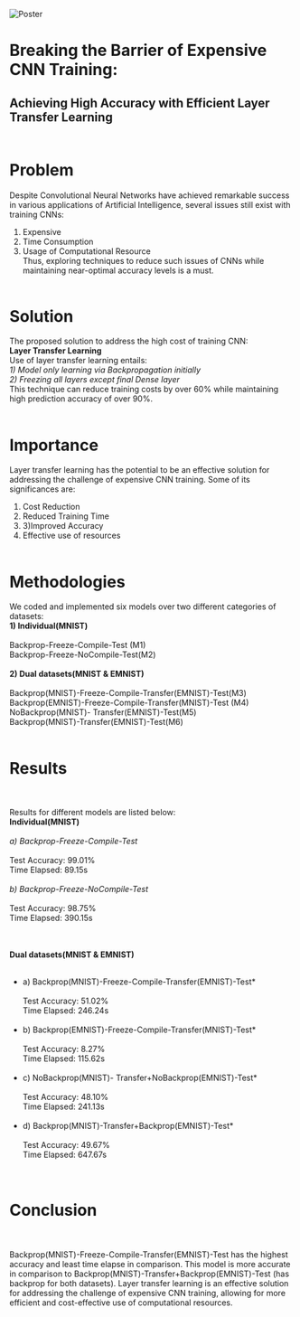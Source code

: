 ![Poster](https://github.com/rishikeshydv/Transfer-Learning/blob/main/Research%20Poster.png)
# Breaking the Barrier of Expensive CNN Training:<br>
## Achieving High Accuracy with Efficient Layer Transfer Learning <br><br>

# **Problem** <br>
Despite Convolutional Neural Networks have achieved remarkable success in various applications of Artificial Intelligence, several issues still exist with training CNNs: <br>
1) Expensive <br>
2) Time Consumption <br>
3) Usage of Computational Resource <br>
Thus, exploring techniques to reduce such issues of CNNs while maintaining near-optimal accuracy levels is a must. <br><br>

# **Solution** <br>
The proposed solution to address the high cost of training CNN: <br>
**Layer Transfer Learning** <br>
Use of layer transfer learning entails:<br>
*1) Model only learning via Backpropagation initially* <br>
*2) Freezing all layers except final Dense layer*<br>
This technique can reduce training costs by over 60% while maintaining high prediction accuracy of over 90%. <br><br>

# **Importance** <br>
Layer transfer learning has the potential to be an effective solution for addressing the challenge of expensive CNN training. Some of its significances are: <br>
1) Cost Reduction <br>
2) Reduced Training Time <br>
3) 3)Improved Accuracy <br>
4) Effective use of resources <br><br>

# **Methodologies** <br>
We coded and implemented six models over two different categories of datasets: <br>
**1) Individual(MNIST)** <br><br>
Backprop-Freeze-Compile-Test (M1)<br>
Backprop-Freeze-NoCompile-Test(M2)<br><br>
**2) Dual datasets(MNIST & EMNIST)**<br><br>
Backprop(MNIST)-Freeze-Compile-Transfer(EMNIST)-Test(M3)<br>
Backprop(EMNIST)-Freeze-Compile-Transfer(MNIST)-Test (M4)<br>
NoBackprop(MNIST)- Transfer(EMNIST)-Test(M5)<br>
Backprop(MNIST)-Transfer(EMNIST)-Test(M6)<br><br>

# **Results** <br><br>
Results for different models are listed below:<br>
**Individual(MNIST)** <br><br>
*a) Backprop-Freeze-Compile-Test* <br><br>
Test Accuracy: 99.01%<br>
Time Elapsed:   89.15s<br><br>
*b) Backprop-Freeze-NoCompile-Test*<br><br>
Test Accuracy: 98.75%<br>
Time Elapsed:   390.15s<br><br><br>

**Dual datasets(MNIST & EMNIST)** <br><br>
* a) Backprop(MNIST)-Freeze-Compile-Transfer(EMNIST)-Test*<br><br>
Test Accuracy: 51.02%<br>
Time Elapsed:   246.24s<br><br>
* b) Backprop(EMNIST)-Freeze-Compile-Transfer(MNIST)-Test*<br><br>
Test Accuracy: 8.27%<br>
Time Elapsed:   115.62s<br><br>
* c) NoBackprop(MNIST)- Transfer+NoBackprop(EMNIST)-Test*<br><br>
Test Accuracy: 48.10%<br>
Time Elapsed:  241.13s<br><br>
* d) Backprop(MNIST)-Transfer+Backprop(EMNIST)-Test*<br><br>
Test Accuracy: 49.67%<br>
Time Elapsed:  647.67s<br><br><br>

# **Conclusion** <br><br>
Backprop(MNIST)-Freeze-Compile-Transfer(EMNIST)-Test has the highest accuracy and least time elapse in comparison. This model is more accurate in comparison to Backprop(MNIST)-Transfer+Backprop(EMNIST)-Test (has backprop for both datasets).
Layer transfer learning is an effective solution for addressing the challenge of expensive CNN training, allowing for more efficient and cost-effective use of computational resources.




